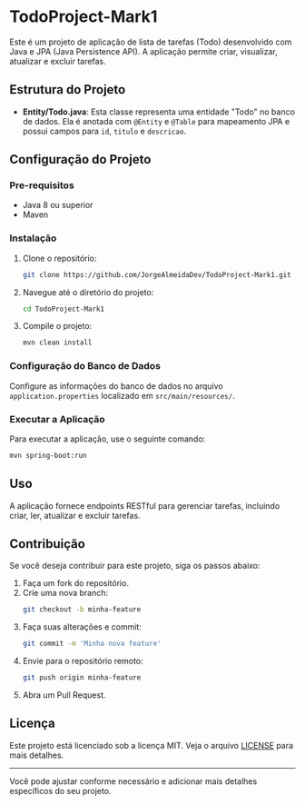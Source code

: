 
# TodoProject-Mark1

Este é um projeto de aplicação de lista de tarefas (Todo) desenvolvido com Java e JPA (Java Persistence API). A aplicação permite criar, visualizar, atualizar e excluir tarefas.

## Estrutura do Projeto

- **Entity/Todo.java**: Esta classe representa uma entidade "Todo" no banco de dados. Ela é anotada com `@Entity` e `@Table` para mapeamento JPA e possui campos para `id`, `titulo` e `descricao`.

## Configuração do Projeto

### Pre-requisitos

- Java 8 ou superior
- Maven

### Instalação

1. Clone o repositório:
   ```bash
   git clone https://github.com/JorgeAlmeidaDev/TodoProject-Mark1.git
   ```
2. Navegue até o diretório do projeto:
   ```bash
   cd TodoProject-Mark1
   ```
3. Compile o projeto:
   ```bash
   mvn clean install
   ```

### Configuração do Banco de Dados

Configure as informações do banco de dados no arquivo `application.properties` localizado em `src/main/resources/`.

### Executar a Aplicação

Para executar a aplicação, use o seguinte comando:
```bash
mvn spring-boot:run
```

## Uso

A aplicação fornece endpoints RESTful para gerenciar tarefas, incluindo criar, ler, atualizar e excluir tarefas.

## Contribuição

Se você deseja contribuir para este projeto, siga os passos abaixo:

1. Faça um fork do repositório.
2. Crie uma nova branch:
   ```bash
   git checkout -b minha-feature
   ```
3. Faça suas alterações e commit:
   ```bash
   git commit -m 'Minha nova feature'
   ```
4. Envie para o repositório remoto:
   ```bash
   git push origin minha-feature
   ```
5. Abra um Pull Request.

## Licença

Este projeto está licenciado sob a licença MIT. Veja o arquivo [LICENSE](LICENSE) para mais detalhes.

---

Você pode ajustar conforme necessário e adicionar mais detalhes específicos do seu projeto.
